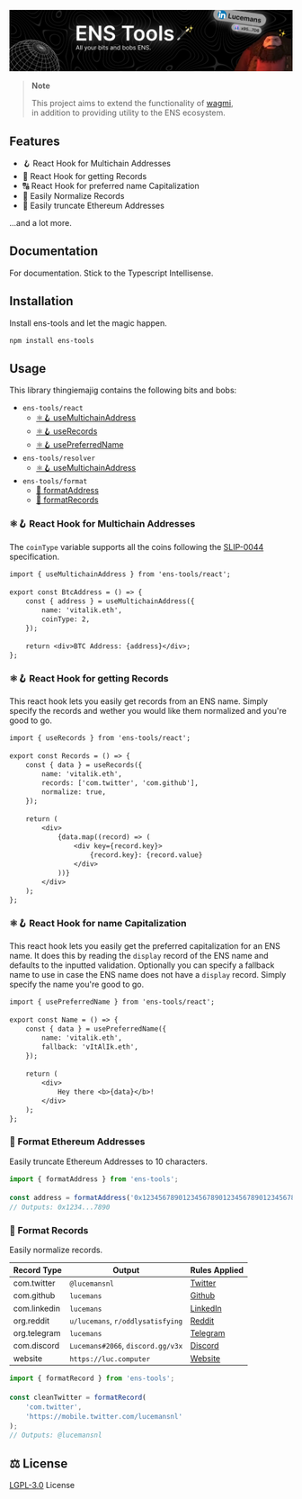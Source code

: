 [![ens-tools](https://raw.githubusercontent.com/v3xlabs/ens-tools/master/.github/banner1.png)](https://www.npmjs.com/package/ens-tools)

> **Note**
>
> This project aims to extend the functionality of [wagmi](https://wagmi.sh/),<br />
> in addition to providing utility to the ENS ecosystem.

## Features

-   🪝 React Hook for Multichain Addresses
-   💾 React Hook for getting Records
-   🔠 React Hook for preferred name Capitalization
-   💼 Easily Normalize Records
-   📝 Easily truncate Ethereum Addresses

...and a lot more.

## Documentation

For documentation. Stick to the Typescript Intellisense.

## Installation

Install ens-tools and let the magic happen.

```bash
npm install ens-tools
```

## Usage

This library thingiemajig contains the following bits and bobs:

- `ens-tools/react`
    -   [⚛️🪝 useMultichainAddress](##%EF%B8%8F-react-hook-for-multichain-addresses)
    -   [⚛️🪝 useRecords](##%EF%B8%8F-react-hook-for-getting-records)
    -   [⚛️🪝 usePreferredName](##%EF%B8%8F-react-hook-for-name-capitalization)
- `ens-tools/resolver`
    -   [⚛️🪝 useMultichainAddress](##%EF%B8%8F-react-hook-for-multichain-addresses)
- `ens-tools/format`
    -   [📝 formatAddress](#-format-ethereum-addresses)
    -   [📝 formatRecords](#-format-records)

### ⚛️🪝 React Hook for Multichain Addresses

The `coinType` variable supports all the coins following the [SLIP-0044](https://github.com/satoshilabs/slips/blob/master/slip-0044.md) specification.

```tsx
import { useMultichainAddress } from 'ens-tools/react';

export const BtcAddress = () => {
    const { address } = useMultichainAddress({
        name: 'vitalik.eth',
        coinType: 2,
    });

    return <div>BTC Address: {address}</div>;
};
```

### ⚛️🪝 React Hook for getting Records

This react hook lets you easily get records from an ENS name.
Simply specify the records and wether you would like them normalized and you're good to go.

```tsx
import { useRecords } from 'ens-tools/react';

export const Records = () => {
    const { data } = useRecords({
        name: 'vitalik.eth',
        records: ['com.twitter', 'com.github'],
        normalize: true,
    });

    return (
        <div>
            {data.map((record) => (
                <div key={record.key}>
                    {record.key}: {record.value}
                </div>
            ))}
        </div>
    );
};
```

### ⚛️🪝 React Hook for name Capitalization

This react hook lets you easily get the preferred capitalization for an ENS name.
It does this by reading the `display` record of the ENS name and defaults to the inputted validation.
Optionally you can specify a fallback name to use in case the ENS name does not have a `display` record.
Simply specify the name you're good to go.

```tsx
import { usePreferredName } from 'ens-tools/react';

export const Name = () => {
    const { data } = usePreferredName({
        name: 'vitalik.eth',
        fallback: 'vItAlIk.eth',
    });

    return (
        <div>
            Hey there <b>{data}</b>!
        </div>
    );
};
```

### 📝 Format Ethereum Addresses

Easily truncate Ethereum Addresses to 10 characters.

```ts
import { formatAddress } from 'ens-tools';

const address = formatAddress('0x1234567890123456789012345678901234567890');
// Outputs: 0x1234...7890
```

### 📝 Format Records

Easily normalize records.

| Record Type  | Output                            | Rules Applied                                                                                        |
| ------------ | --------------------------------- | ---------------------------------------------------------------------------------------------------- |
| com.twitter  | `@lucemansnl`                     | [Twitter](https://github.com/v3xlabs/ens-tools/blob/master/src/format/records/twitter/twitter.ts)    |
| com.github   | `lucemans`                        | [Github](https://github.com/v3xlabs/ens-tools/blob/master/src/format/records/github/github.ts)       |
| com.linkedin | `lucemans`                        | [LinkedIn](https://github.com/v3xlabs/ens-tools/blob/master/src/format/records/linkedin/linkedin.ts) |
| org.reddit   | `u/lucemans`, `r/oddlysatisfying` | [Reddit](https://github.com/v3xlabs/ens-tools/blob/master/src/format/records/reddit/reddit.ts)       |
| org.telegram | `lucemans`                        | [Telegram](https://github.com/v3xlabs/ens-tools/blob/master/src/format/records/telegram/telegram.ts) |
| com.discord  | `Lucemans#2066`, `discord.gg/v3x` | [Discord](https://github.com/v3xlabs/ens-tools/blob/master/src/format/records/discord/discord.ts)    |
| website      | `https://luc.computer`            | [Website](https://github.com/v3xlabs/ens-tools/blob/master/src/format/records/website/website.ts)    |

```ts
import { formatRecord } from 'ens-tools';

const cleanTwitter = formatRecord(
    'com.twitter',
    'https://mobile.twitter.com/lucemansnl'
);
// Outputs: @lucemansnl
```

## ⚖️ License

[LGPL-3.0](/LICENSE) License
